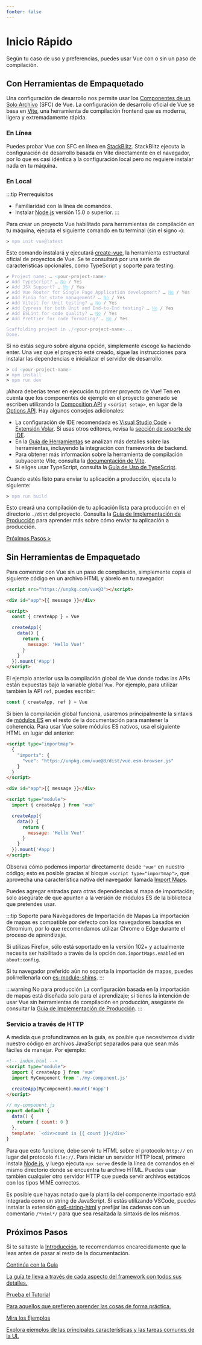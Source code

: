 ```yaml
---
footer: false
---
```


# Inicio Rápido

Según tu caso de uso y preferencias, puedes usar Vue con o sin un paso de compilación.

## Con Herramientas de Empaquetado

Una configuración de desarrollo nos permite usar los [Componentes de un Solo Archivo](/guide/scaling-up/sfc) (SFC) de Vue. La configuración de desarrollo oficial de Vue se basa en [Vite](https://vitejs.dev), una herramienta de compilación frontend que es moderna, ligera y extremadamente rápida.

### En Línea

Puedes probar Vue con SFC en línea en [StackBlitz](https://vite.new/vue). StackBlitz ejecuta la configuración de desarrollo basada en Vite directamente en el navegador, por lo que es casi idéntica a la configuración local pero no requiere instalar nada en tu máquina.

### En Local

:::tip Prerrequisitos

- Familiaridad con la línea de comandos.
- Instalar [Node.js](https://nodejs.org/es) versión 15.0 o superior.
  :::

Para crear un proyecto Vue habilitado para herramientas de compilación en tu máquina, ejecuta el siguiente comando en tu terminal (sin el signo `>`):

<div class="language-sh"><pre><code><span class="line"><span style="color:var(--vt-c-green);">&gt;</span> <span style="color:#A6ACCD;">npm init vue@latest</span></span></code></pre></div>

Este comando instalará y ejecutará [create-vue](https://github.com/vuejs/create-vue), la herramienta estructural oficial de proyectos de Vue. Se te consultará por una serie de características opcionales, como TypeScript y soporte para testing:

<div class="language-sh"><pre><code><span style="color:var(--vt-c-green);">✔</span> <span style="color:#A6ACCD;">Project name: <span style="color:#888;">… <span style="color:#89DDFF;">&lt;</span><span style="color:#888;">your-project-name</span><span style="color:#89DDFF;">&gt;</span></span></span>
<span style="color:var(--vt-c-green);">✔</span> <span style="color:#A6ACCD;">Add TypeScript? <span style="color:#888;">… <span style="color:#89DDFF;text-decoration:underline">No</span> / Yes</span></span>
<span style="color:var(--vt-c-green);">✔</span> <span style="color:#A6ACCD;">Add JSX Support? <span style="color:#888;">… <span style="color:#89DDFF;text-decoration:underline">No</span> / Yes</span></span>
<span style="color:var(--vt-c-green);">✔</span> <span style="color:#A6ACCD;">Add Vue Router for Single Page Application development? <span style="color:#888;">… <span style="color:#89DDFF;text-decoration:underline">No</span> / Yes</span></span>
<span style="color:var(--vt-c-green);">✔</span> <span style="color:#A6ACCD;">Add Pinia for state management? <span style="color:#888;">… <span style="color:#89DDFF;text-decoration:underline">No</span> / Yes</span></span>
<span style="color:var(--vt-c-green);">✔</span> <span style="color:#A6ACCD;">Add Vitest for Unit testing? <span style="color:#888;">… <span style="color:#89DDFF;text-decoration:underline">No</span> / Yes</span></span>
<span style="color:var(--vt-c-green);">✔</span> <span style="color:#A6ACCD;">Add Cypress for both Unit and End-to-End testing? <span style="color:#888;">… <span style="color:#89DDFF;text-decoration:underline">No</span> / Yes</span></span>
<span style="color:var(--vt-c-green);">✔</span> <span style="color:#A6ACCD;">Add ESLint for code quality? <span style="color:#888;">… <span style="color:#89DDFF;text-decoration:underline">No</span> / Yes</span></span>
<span style="color:var(--vt-c-green);">✔</span> <span style="color:#A6ACCD;">Add Prettier for code formating? <span style="color:#888;">… <span style="color:#89DDFF;text-decoration:underline">No</span> / Yes</span></span>
<span></span>
<span style="color:#A6ACCD;">Scaffolding project in ./<span style="color:#89DDFF;">&lt;</span><span style="color:#888;">your-project-name</span><span style="color:#89DDFF;">&gt;</span>...</span>
<span style="color:#A6ACCD;">Done.</span></code></pre></div>

Si no estás seguro sobre alguna opción, simplemente escoge `No` haciendo enter. Una vez que el proyecto esté creado, sigue las instrucciones para instalar las dependencias e inicializar el servidor de desarrollo:

<div class="language-sh"><pre><code><span class="line"><span style="color:var(--vt-c-green);">&gt; </span><span style="color:#A6ACCD;">cd</span><span style="color:#A6ACCD;"> </span><span style="color:#89DDFF;">&lt;</span><span style="color:#888;">your-project-name</span><span style="color:#89DDFF;">&gt;</span></span>
<span class="line"><span style="color:var(--vt-c-green);">&gt; </span><span style="color:#A6ACCD;">npm install</span></span>
<span class="line"><span style="color:var(--vt-c-green);">&gt; </span><span style="color:#A6ACCD;">npm run dev</span></span>
<span class="line"></span></code></pre></div>

¡Ahora deberías tener en ejecución tu primer proyecto de Vue! Ten en cuenta que los componentes de ejemplo en el proyecto generado se escriben utilizando la [Composition API](/guide/introduction.html#composition-api) y `<script setup>`, en lugar de la [Options API](/guide/introduction.html#options-api). Hay algunos consejos adicionales:

- La configuración de IDE recomendada es [Visual Studio Code](https://code.visualstudio.com/) + [Extensión Volar](https://marketplace.visualstudio.com/items?itemName=johnsoncodehk.volar). Si usas otros editores, revisa la [sección de soporte de IDE](/guide/scaling-up/tooling.html#soporte-para-ide).
- En la [Guía de Herramientas](/guide/scaling-up/tooling.html) se analizan más detalles sobre las herramientas, incluyendo la integración con frameworks de backend.
- Para obtener más información sobre la herramienta de compilación subyacente Vite, consulta la [documentación de Vite](https://vitejs.dev).
- Si eliges usar TypeScript, consulta la [Guía de Uso de TypeScript](typescript/overview.html).

Cuando estés listo para enviar tu aplicación a producción, ejecuta lo siguiente:

<div class="language-sh"><pre><code><span class="line"><span style="color:var(--vt-c-green);">&gt; </span><span style="color:#A6ACCD;">npm run build</span></span>
<span class="line"></span></code></pre></div>

Esto creará una compilación de tu aplicación lista para producción en el directorio `./dist` del proyecto. Consulta la [Guía de Implementación de Producción](/guide/best-practices/production-deployment.html) para aprender más sobre cómo enviar tu aplicación a producción.

[Próximos Pasos >](#proximos-pasos)

## Sin Herramientas de Empaquetado

Para comenzar con Vue sin un paso de compilación, simplemente copia el siguiente código en un archivo HTML y ábrelo en tu navegador:

```html
<script src="https://unpkg.com/vue@3"></script>

<div id="app">{{ message }}</div>

<script>
  const { createApp } = Vue

  createApp({
    data() {
      return {
        message: 'Hello Vue!'
      }
    }
  }).mount('#app')
</script>
```

El ejemplo anterior usa la compilación global de Vue donde todas las APIs están expuestas bajo la variable global `Vue`. Por ejemplo, para utilizar también la API `ref`, puedes escribir:

```js
const { createApp, ref } = Vue
```

Si bien la compilación global funciona, usaremos principalmente la sintaxis de [módulos ES](https://developer.mozilla.org/es/docs/Web/JavaScript/Guide/Modules) en el resto de la documentación para mantener la coherencia. Para usar Vue sobre módulos ES nativos, usa el siguiente HTML en lugar del anterior:

```html
<script type="importmap">
  {
    "imports": {
      "vue": "https://unpkg.com/vue@3/dist/vue.esm-browser.js"
    }
  }
</script>

<div id="app">{{ message }}</div>

<script type="module">
  import { createApp } from 'vue'

  createApp({
    data() {
      return {
        message: 'Hello Vue!'
      }
    }
  }).mount('#app')
</script>
```

Observa cómo podemos importar directamente desde `'vue'` en nuestro código; esto es posible gracias al bloque `<script type="importmap">`, que aprovecha una característica nativa del navegador llamada [Import Maps](https://caniuse.com/import-maps).

Puedes agregar entradas para otras dependencias al mapa de importación; solo asegúrate de que apunten a la versión de módulos ES de la biblioteca que pretendes usar.

:::tip Soporte para Navegadores de Importación de Mapas
La importación de mapas es compatible por defecto con los navegadores basados en Chromium, por lo que recomendamos utilizar Chrome o Edge durante el proceso de aprendizaje.

Si utilizas Firefox, sólo está soportado en la versión 102+ y actualmente necesita ser habilitado a través de la opción `dom.importMaps.enabled` en `about:config`.

Si tu navegador preferido aún no soporta la importación de mapas, puedes polirrellenarla con [es-module-shims](https://github.com/guybedford/es-module-shims).
:::

:::warning No para producción
La configuración basada en la importación de mapas está diseñada solo para el aprendizaje; si tienes la intención de usar Vue sin herramientas de compilación en producción, asegúrate de consultar la [Guía de Implementación de Producción](/guide/best-practices/production-deployment.html#sin-herramientas-de-compilacion).
:::

### Servicio a través de HTTP

A medida que profundizamos en la guía, es posible que necesitemos dividir nuestro código en archivos JavaScript separados para que sean más fáciles de manejar. Por ejemplo:

```html
<!-- index.html -->
<script type="module">
  import { createApp } from 'vue'
  import MyComponent from './my-component.js'

  createApp(MyComponent).mount('#app')
</script>
```

```js
// my-component.js
export default {
  data() {
    return { count: 0 }
  },
  template: `<div>count is {{ count }}</div>`
}
```

Para que esto funcione, debe servir tu HTML sobre el protocolo `http://` en lugar del protocolo `file://`. Para iniciar un servidor HTTP local, primero instala [Node.js](https://nodejs.org/es/), y luego ejecuta `npx serve` desde la línea de comandos en el mismo directorio donde se encuentra tu archivo HTML. Puedes usar también cualquier otro servidor HTTP que pueda servir archivos estáticos con los tipos MIME correctos.

Es posible que hayas notado que la plantilla del componente importado está integrada como un string de JavaScript. Si estás utilizando VSCode, puedes instalar la extensión [es6-string-html](https://marketplace.visualstudio.com/items?itemName=Tobermory.es6-string-html) y prefijar las cadenas con un comentario `/*html*/` para que sea resaltada la sintaxis de los mismos.

## Próximos Pasos

Si te saltaste la [Introducción](/guide/introduction), te recomendamos encarecidamente que la leas antes de pasar al resto de la documentación.

<div class="vt-box-container next-steps">
  <a class="vt-box" href="/guide/essentials/application.html">
    <p class="next-steps-link">Continúa con la Guía</p>
    <p class="next-steps-caption">La guía te lleva a través de cada aspecto del framework con todos sus detalles.</p>
  </a>
  <a class="vt-box" href="/tutorial/">
    <p class="next-steps-link">Prueba el Tutorial</p>
    <p class="next-steps-caption">Para aquellos que prefieren aprender las cosas de forma práctica.</p>
  </a>
  <a class="vt-box" href="/examples/">
    <p class="next-steps-link">Mira los Ejemplos</p>
    <p class="next-steps-caption">Explora ejemplos de las principales características y las tareas comunes de la UI.</p>
  </a>
</div>
